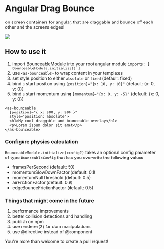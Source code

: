 # Angular Drag Bounce
on screen containers for angular, that are draggable and bounce off each other and the screens edges!

<img src="https://media.giphy.com/media/3oKIPqAIpzziVWE1nG/giphy.gif">

## How to use it

1. import BounceableModule into your root angular module `imports: [ BounceableModule.initialize() ]`
2. use `<as-bounceable>` to wrap content in your templates
3. set style.position to either `absolute` or `fixed` (default: fixed)
4. bind a start position using `[position]="{x: 10, y: 10}"` (default: {x: 0, y: 0})
5. bind a start momentum using `[momentum]="{x: 0, y: -5}"` (default: {x: 0, y: 0})

```
<as-bounceable
  [position]="{ x: 500, y: 500 }"
  style="position: absolute">
  <h1>My cool draggable and bounceable overlay</h1>
  <p>Lorem ispum dolor sit amet</p>
</as-bounceable>
```

### Configure physics calculation
`BounceableModule.initialize(config?)` takes an optional config parameter of type `BounceableConfig` that lets you overwrite the following values
- framesPerSecond (default: 50)
- momentumSlowDownFactor (default: 0.1)
- momentumNullThreshold (default: 0.5)
- airFrictionFactor (default: 0.9)
- edgeBounceFrictionFactor (default: 0.5)

### Things that might come in the future
1. performance improvements
2. better collision detections and handling
3. publish on npm
4. use renderer(2) for dom manipulations
5. use @directive instead of @component

You're more than welcome to create a pull request!
